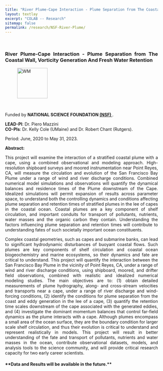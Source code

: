 ```yaml
---
title: "River Plume-Cape Interaction - Plume Separation from The Coastal Wall, Vorticity Generation And Fresh Water Retention."
layout: textlay
excerpt: "COLAB -- Research"
sitemap: false
permalink: /research/NSF-River-Plume/
---
```


<br>

<div style="text-align:justify" markdown="1">

### <b> River Plume-Cape Interaction - Plume Separation from The Coastal Wall, Vorticity Generation And Fresh Water Retention </b>

<div class="">
<figure>
<img src="{{ site.url }}{{ site.baseurl }}/images/researchpic/NSF_4-Color_bitmap_Logo.png" class="img-responsive" width="100px" height="auto" alt="WM" />
</figure>
</div>

<br>

Funded by **NATIONAL SCIENCE FOUNDATION <a href='https://www.nsf.gov/index.jsp'> (NSF) </a>**. <br>

**LEAD-PI**: Dr. Piero Mazzini <br>
**CO-PIs**: Dr. Kelly Cole (UMaine) and Dr. Robert Chant (Rutgers). <br>

Period: June, 2020 to May 31, 2023. <br>

**Abstract:**

<p>This project will examine the interaction of a stratified coastal plume with a cape, using a combined observational and modeling approach. High-resolution shipboard surveys and moored instrumentation near Point Reyes, CA, will measure the circulation and evolution of the San Francisco Bay Plume under a range of wind and river discharge conditions. Combined numerical model simulations and observations will quantify the dynamical balances and residence times of the Plume downstream of the Cape. Idealized simulations will permit expansion of results across parameter space, to understand both the controlling dynamics and conditions affecting plume separation and retention times of stratified plumes in the lee of capes in the coastal ocean. Coastal plumes are a key component of shelf circulation, and important conduits for transport of pollutants, nutrients, water masses and the organic carbon they contain. Understanding the factors influencing plume separation and retention times will contribute to understanding fates of such societally important ocean constituents.</p>

<p>Complex coastal geometries, such as capes and submarine banks, can lead to significant hydrodynamic disturbances of buoyant coastal flows. Such plumes are key components of shelf circulation and coastal ocean biogeochemistry and marine ecosystems, so their dynamics and fate are critical to understand. This project will quantify the interaction between the San Francisco Bay Plume in the vicinity of Point Reyes, CA, under a range of wind and river discharge conditions, using shipboard, moored, and drifter field observations, combined with realistic and idealized numerical modeling studies. The main objectives are to: (1) obtain detailed measurements of plume hydrography, along- and cross-stream velocities and transports near a cape, under a range of river discharge and wind-forcing conditions, (2) identify the conditions for plume separation from the coast and eddy generation in the lee of a cape, (3) quantify the retention time scales downstream of the cape associated with the generated eddies, and (4) investigate the dominant momentum balances that control far-field dynamics as the plume interacts with a cape. Although plumes encompass a small area of the ocean surface, they are the boundary condition for larger scale shelf circulation, and thus their evolution is critical to understand and represent realistically in models. This project will result in better understanding of the fate and transport of pollutants, nutrients and water masses in the ocean, contribute observational datasets, models, and analysis tools to the science community, and will provide critical research capacity for two early career scientists.</p>

<h4>**Data and Results will be available in the future.**</h4>

</div>
